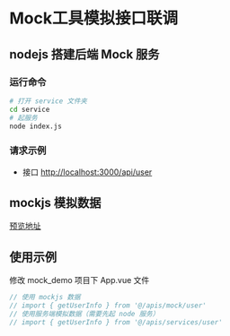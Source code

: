 # Mock工具模拟接口联调

## nodejs 搭建后端 Mock 服务

### 运行命令

``` bash
# 打开 service 文件夹
cd service
# 起服务
node index.js
```

### 请求示例

- 接口 <http://localhost:3000/api/user>

## mockjs 模拟数据

[预览地址](https://smilecris.github.io/mock/mock_demo/dist/index.html)

## 使用示例

修改 mock_demo 项目下 App.vue 文件

```js
// 使用 mockjs 数据
// import { getUserInfo } from '@/apis/mock/user'
// 使用服务端模拟数据（需要先起 node 服务）
// import { getUserInfo } from '@/apis/services/user'
```
